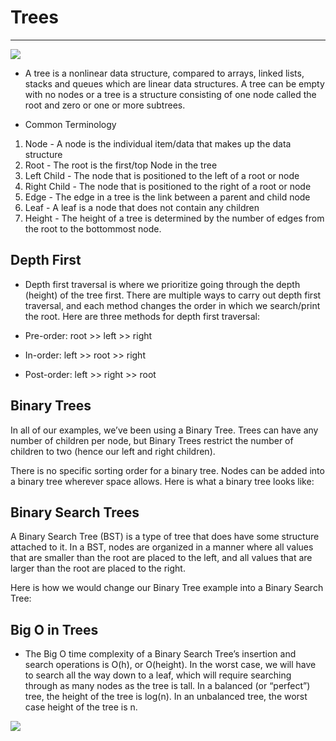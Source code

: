 # Trees 
---------------
![](https://codespeedy.com/wp-content/uploads/2020/03/insert.png)

- A tree is a nonlinear data structure, compared to arrays, linked lists, stacks and queues which are linear data structures. A tree can be empty with no nodes or a tree is a structure consisting of one node called the root and zero or one or more subtrees. 

- Common Terminology
1) Node - A node is the individual item/data that makes up the data structure
2) Root - The root is the first/top Node in the tree
3) Left Child - The node that is positioned to the left of a root or node
4) Right Child - The node that is positioned to the right of a root or node
5) Edge - The edge in a tree is the link between a parent and child node
6) Leaf - A leaf is a node that does not contain any children
7) Height - The height of a tree is determined by the number of edges from the root to the bottommost node.



## Depth First
- Depth first traversal is where we prioritize going through the depth (height) of the tree first. There are multiple ways to carry out depth first traversal, and each method changes the order in which we search/print the root. Here are three methods for depth first traversal:

- Pre-order: root >> left >> right
- In-order: left >> root >> right
- Post-order: left >> right >> root

## Binary Trees
In all of our examples, we’ve been using a Binary Tree. Trees can have any number of children per node, but Binary Trees restrict the number of children to two (hence our left and right children).

There is no specific sorting order for a binary tree. Nodes can be added into a binary tree wherever space allows. Here is what a binary tree looks like:

## Binary Search Trees
A Binary Search Tree (BST) is a type of tree that does have some structure attached to it. In a BST, nodes are organized in a manner where all values that are smaller than the root are placed to the left, and all values that are larger than the root are placed to the right.

Here is how we would change our Binary Tree example into a Binary Search Tree:

## Big O in Trees
- The Big O time complexity of a Binary Search Tree’s insertion and search operations is O(h), or O(height). In the worst case, we will have to search all the way down to a leaf, which will require searching through as many nodes as the tree is tall. In a balanced (or “perfect”) tree, the height of the tree is log(n). In an unbalanced tree, the worst case height of the tree is n.

![](https://static1.squarespace.com/static/506e28cee4b04973cff61716/t/5192688ce4b011d27a007c75/1368549518511/B+Tree+and+Binary+Tree+Data+Structures.jpg?format=1500w)
